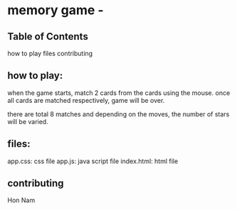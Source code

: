 # memory game -

## Table of Contents
how to play
files
contributing

## how to play:

when the game starts, match 2 cards from the cards using the mouse.
once all cards are matched respectively, game will be over.

there are total 8 matches and depending on the moves, the number of stars will be varied.

## files:

app.css: css file
app.js: java script file
index.html: html file

## contributing
Hon Nam

